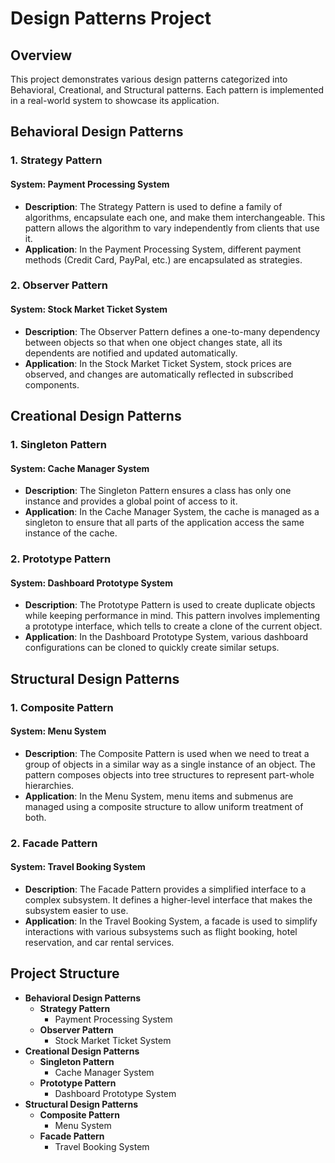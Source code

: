 # Design Patterns Project

## Overview
This project demonstrates various design patterns categorized into Behavioral, Creational, and Structural patterns. Each pattern is implemented in a real-world system to showcase its application.

## Behavioral Design Patterns

### 1. Strategy Pattern
#### System: Payment Processing System
- **Description**: The Strategy Pattern is used to define a family of algorithms, encapsulate each one, and make them interchangeable. This pattern allows the algorithm to vary independently from clients that use it.
- **Application**: In the Payment Processing System, different payment methods (Credit Card, PayPal, etc.) are encapsulated as strategies.

### 2. Observer Pattern
#### System: Stock Market Ticket System
- **Description**: The Observer Pattern defines a one-to-many dependency between objects so that when one object changes state, all its dependents are notified and updated automatically.
- **Application**: In the Stock Market Ticket System, stock prices are observed, and changes are automatically reflected in subscribed components.

## Creational Design Patterns

### 1. Singleton Pattern
#### System: Cache Manager System
- **Description**: The Singleton Pattern ensures a class has only one instance and provides a global point of access to it.
- **Application**: In the Cache Manager System, the cache is managed as a singleton to ensure that all parts of the application access the same instance of the cache.

### 2. Prototype Pattern
#### System: Dashboard Prototype System
- **Description**: The Prototype Pattern is used to create duplicate objects while keeping performance in mind. This pattern involves implementing a prototype interface, which tells to create a clone of the current object.
- **Application**: In the Dashboard Prototype System, various dashboard configurations can be cloned to quickly create similar setups.

## Structural Design Patterns

### 1. Composite Pattern
#### System: Menu System
- **Description**: The Composite Pattern is used when we need to treat a group of objects in a similar way as a single instance of an object. The pattern composes objects into tree structures to represent part-whole hierarchies.
- **Application**: In the Menu System, menu items and submenus are managed using a composite structure to allow uniform treatment of both.

### 2. Facade Pattern
#### System: Travel Booking System
- **Description**: The Facade Pattern provides a simplified interface to a complex subsystem. It defines a higher-level interface that makes the subsystem easier to use.
- **Application**: In the Travel Booking System, a facade is used to simplify interactions with various subsystems such as flight booking, hotel reservation, and car rental services.

## Project Structure
- **Behavioral Design Patterns**
  - **Strategy Pattern**
    - Payment Processing System
  - **Observer Pattern**
    - Stock Market Ticket System
- **Creational Design Patterns**
  - **Singleton Pattern**
    - Cache Manager System
  - **Prototype Pattern**
    - Dashboard Prototype System
- **Structural Design Patterns**
  - **Composite Pattern**
    - Menu System
  - **Facade Pattern**
    - Travel Booking System
